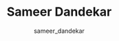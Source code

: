 ---
layout: post
title: "Sameer Dandekar"
excerpt: "Sameer is a leading cameraman from central India. "
tags: [cameraman, film, shortfilm, jhtoph]
comments: true
image:
  feature: sample-image-5.jpg
  credit: Dhiraj Shende
  creditlink: /dhiraj-shende
author: sameer_dandekar
---